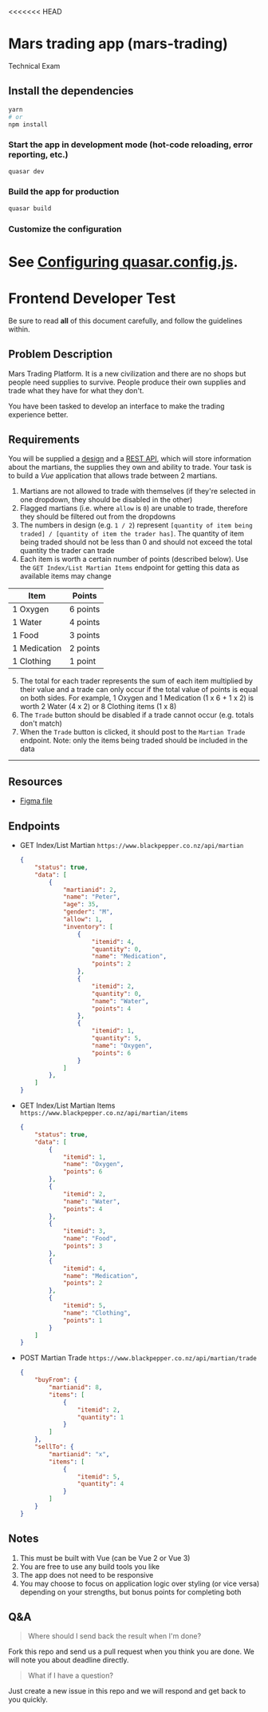 <<<<<<< HEAD
# Mars trading app (mars-trading)

Technical Exam

## Install the dependencies
```bash
yarn
# or
npm install
```

### Start the app in development mode (hot-code reloading, error reporting, etc.)
```bash
quasar dev
```


### Build the app for production
```bash
quasar build
```

### Customize the configuration
See [Configuring quasar.config.js](https://v2.quasar.dev/quasar-cli-vite/quasar-config-js).
=======
# Frontend Developer Test

Be sure to read **all** of this document carefully, and follow the guidelines within.


## Problem Description

Mars Trading Platform. It is a new civilization and there are no shops but people need supplies to survive. People produce their own supplies and trade what they have for what they don't. 

You have been tasked to develop an interface to make the trading experience better.


## Requirements

You will be supplied a [design](https://www.figma.com/file/LfpdkCFeeeQUkXTGKkvGrm/Mars-trading-platform?node-id=2%3A266) and a [REST API](#endpoints), which will store information about the martians, the supplies they own and ability to trade. Your task is to build a *Vue* application that allows trade between 2 martians.

1. Martians are not allowed to trade with themselves (if they're selected in one dropdown, they should be disabled in the other)
2. Flagged martians (i.e. where `allow` is `0`) are unable to trade, therefore they should be filtered out from the dropdowns
3. The numbers in design (e.g. `1 / 2`) represent `[quantity of item being traded] / [quantity of item the trader has]`. The quantity of item being traded should not be less than 0 and should not exceed the total quantity the trader can trade
4. Each item is worth a certain number of points (described below). Use the `GET Index/List Martian Items` endpoint for getting this data as available items may change

| Item         | Points   |
|--------------|----------|
| 1 Oxygen     | 6 points |
| 1 Water      | 4 points |
| 1 Food       | 3 points |
| 1 Medication | 2 points |
| 1 Clothing   | 1 point  |

5. The total for each trader represents the sum of each item multiplied by their value and a trade can only occur if the total value of points is equal on both sides. For example, 1 Oxygen and 1 Medication (1 x 6 + 1 x 2) is worth 2 Water (4 x 2) or 8 Clothing items (1 x 8)
6. The `Trade` button should be disabled if a trade cannot occur (e.g. totals don't match)
7. When the `Trade` button is clicked, it should post to the `Martian Trade` endpoint. Note: only the items being traded should be included in the data


---------------------------------------

## Resources
- [Figma file](https://www.figma.com/file/LfpdkCFeeeQUkXTGKkvGrm/Mars-trading-platform?node-id=2%3A266)

## Endpoints
- GET Index/List Martian `https://www.blackpepper.co.nz/api/martian`
	```json
	{
		"status": true,
		"data": [
			{
				"martianid": 2,
				"name": "Peter",
				"age": 35,
				"gender": "M",
				"allow": 1,
				"inventory": [
					{
						"itemid": 4,
						"quantity": 0,
						"name": "Medication",
						"points": 2
					},
					{
						"itemid": 2,
						"quantity": 0,
						"name": "Water",
						"points": 4
					},
					{
						"itemid": 1,
						"quantity": 5,
						"name": "Oxygen",
						"points": 6
					}
				]
			},
		]
	}
	```
- GET Index/List Martian Items  `https://www.blackpepper.co.nz/api/martian/items`
	```json
	{
		"status": true,
		"data": [
			{
				"itemid": 1,
				"name": "Oxygen",
				"points": 6
			},
			{
				"itemid": 2,
				"name": "Water",
				"points": 4
			},
			{
				"itemid": 3,
				"name": "Food",
				"points": 3
			},
			{
				"itemid": 4,
				"name": "Medication",
				"points": 2
			},
			{
				"itemid": 5,
				"name": "Clothing",
				"points": 1
			}
		]
	}
	```
- POST Martian Trade  `https://www.blackpepper.co.nz/api/martian/trade`
	```json
	{
		"buyFrom": {
			"martianid": 8,
			"items": [
				{
					"itemid": 2,
					"quantity": 1
				}
			]
		},
		"sellTo": {
			"martianid": "x",
			"items": [
				{
					"itemid": 5,
					"quantity": 4
				}
			]
		}
	}
	```


## Notes

1. This must be built with Vue (can be Vue 2 or Vue 3)
2. You are free to use any build tools you like
3. The app does not need to be responsive
4. You may choose to focus on application logic over styling (or vice versa) depending on your strengths, but bonus points for completing both


## Q&A

> Where should I send back the result when I'm done?

Fork this repo and send us a pull request when you think you are done. We will note you about deadline directly.

> What if I have a question?

Just create a new issue in this repo and we will respond and get back to you quickly.

